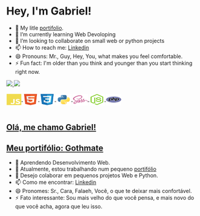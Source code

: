 # Hey, I'm Gabriel!

- 🔭 My litle <a href="https://gothmate.000webhostapp.com/" target="_blank">portifolio</a>.
- 🌱 I’m currently learning Web Devoloping
- 👯 I’m looking to collaborate on small web or python projects
- 📫 How to reach me: <a href="https://www.linkedin.com/in/gabriel-correia-dev/">Linkedin</a>
- 😄 Pronouns: Mr., Guy, Hey, You, what makes you feel comfortable.
- ⚡ Fun fact: I'm older than you think and younger than you start thinking right now.

<div>
  <a href="https://github.com/gothmate">
  <img height="180em" src="https://github-readme-stats.vercel.app/api?username=gothmate&show_icons=true&theme=dark&include_all_commits=true&count_private=true">
  <img height="180em" src="https://github-readme-stats.vercel.app/api/top-langs/?username=gothmate&layout=compact&langs_count=16&theme=dark"/>
</div>
  
<div style="display: inline_block"><br>
  <img align="center" alt="Js" height="30" width="40" src="https://raw.githubusercontent.com/devicons/devicon/master/icons/javascript/javascript-plain.svg">
  <img align="center" alt="HTML" height="30" width="40" src="https://raw.githubusercontent.com/devicons/devicon/master/icons/html5/html5-original.svg">
  <img align="center" alt="CSS" height="30" width="40" src="https://raw.githubusercontent.com/devicons/devicon/master/icons/css3/css3-original.svg">
  <img align="center" alt="Python" height="30" width="40" src="https://raw.githubusercontent.com/devicons/devicon/master/icons/python/python-original.svg">
  <img align="center" alt="sass" height="30" width="40" src="https://raw.githubusercontent.com/devicons/devicon/master/icons/sass/sass-original.svg">
  <img align="center" alt="node" height="30" width="40" src="https://raw.githubusercontent.com/devicons/devicon/master/icons/nodejs/nodejs-plain.svg">
  <img align="center" alt="CSS" height="30" width="40" src="https://raw.githubusercontent.com/devicons/devicon/master/icons/php/php-original.svg">
</div>
<br>  
  
## Olá, me chamo Gabriel!
  ## Meu portifólio: <a href="https://gothmate.000webhostapp.com" target="_blank">Gothmate</a>
  
 - 🌱 Aprendendo Desenvolvimento Web.
 - 🔭 Atualmente, estou trabalhando num pequeno <a href="https://gothmate.000webhostapp.com" target="_blank">portifólio</a>
 - 👯 Desejo colaborar em pequenos projetos Web e Python.
 - 📫 Como me encontrar: <a href="https://www.linkedin.com/in/gabriel-correia-dev/">Linkedin</a> 
 - 😄 Pronomes: Sr., Cara, Falaeh, Você, o que te deixar mais confortável.
 - ⚡ Fato interessante: Sou mais velho do que você pensa, e mais novo do que você acha, agora que leu isso.
